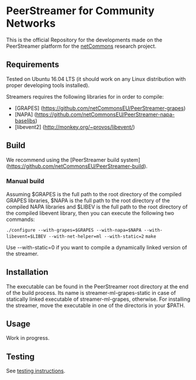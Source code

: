 # PeerStreamer for Community Networks

This is the official Repository for the developments made on the
PeerStreamer platform for the [netCommons](http://netcommons.eu)
research project.

## Requirements

Tested on Ubuntu 16.04 LTS (it should work on any Linux distribution with
proper developing tools installed).

Streamers requires the following libraries for in order to compile:

* [GRAPES] (https://github.com/netCommonsEU/PeerStreamer-grapes)
* [NAPA] (https://github.com/netCommonsEU/PeerStreamer-napa-baselibs)
* [libevent2] (http://monkey.org/~provos/libevent/)

## Build

We recommend using the [PeerStreamer build system]
(https://github.com/netCommonsEU/PeerStreamer-build).

### Manual build

Assuming $GRAPES is the full path to the root directory of the compiled
GRAPES libraries, $NAPA is the full path to the root directory of the compiled
NAPA libraries and $LIBEV is the full path to the root directory of the compiled
libevent library, then you can execute the following two commands:

` ./configure --with-grapes=$GRAPES --with-napa=$NAPA --with-libevent=$LIBEV
--with-net-helper=ml --with-static=2 `
`make`

Use --with-static=0 if you want to compile a dynamically linked version of the
streamer.

## Installation

The executable can be found in the PeerStreamer root directory at the end of the
build process. Its name is streamer-ml-grapes-static in case of statically
linked executable of streamer-ml-grapes, otherwise.
For installing the streamer, move the executable in one of the directoris in
your $PATH.

## Usage

Work in progress.

## Testing
See [testing instructions](testing/Testing.md).



